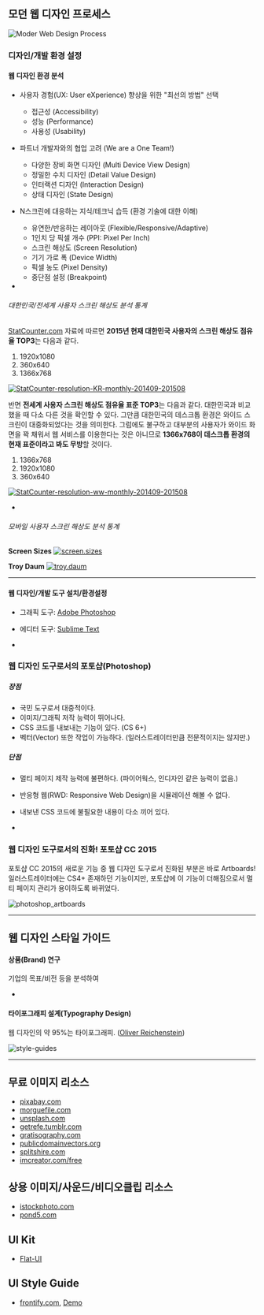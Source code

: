 ## 모던 웹 디자인 프로세스

![Moder Web Design Process](../__assets__/featured_adobe.jpg)

### 디자인/개발 환경 설정

#### 웹 디자인 환경 분석

- 사용자 경험(UX: User eXperience) 향상을 위한 "최선의 방법" 선택
	- 접근성 (Accessibility)
	- 성능 (Performance)
	- 사용성 (Usability)

- 파트너 개발자와의 협업 고려 (We are a One Team!)
	- 다양한 장비 화면 디자인 (Multi Device View Design)
	- 정밀한 수치 디자인 (Detail Value Design)
	- 인터랙션 디자인 (Interaction Design)
	- 상태 디자인 (State Design)

- N스크린에 대응하는 지식/테크닉 습득 (환경 기술에 대한 이해)
	- 유연한/반응하는 레이아웃 (Flexible/Responsive/Adaptive)
	- 1인치 당 픽셀 개수 (PPI: Pixel Per Inch)
	- 스크린 해상도 (Screen Resolution)
	- 기기 가로 폭 (Device Width)
	- 픽셀 농도 (Pixel Density)
	- 중단점 설정 (Breakpoint)

-

###### 대한민국/전세계 사용자 스크린 해상도 분석 통계

[StatCounter.com](http://statcounter.com/) 자료에 따르면 **2015년 현재 대한민국 사용자의 스크린 해상도 점유율 TOP3**는 다음과 같다.

1. 1920x1080
2. 360x640
3. 1366x768

[![StatCounter-resolution-KR-monthly-201409-201508](../__assets__/StatCounter-resolution-KR-monthly-201409-201508.png)](http://gs.statcounter.com/#desktop+mobile+tablet-resolution-KR-monthly-201409-201508)

반면 **전세계 사용자 스크린 해상도 점유율 표준 TOP3**는 다음과 같다. 대한민국과 비교했을 때 다소 다른 것을 확인할 수 있다. 그만큼 대한민국의 데스크톱 환경은 와이드 스크린이 대중화되었다는 것을 의미한다.
그럼에도 불구하고 대부분의 사용자가 와이드 화면을 꽉 채워서 웹 서비스를 이용한다는 것은 아니므로 **1366x768이 데스크톱 환경의 현재 표준이라고 봐도 무방**할 것이다.

1. 1366x768
2. 1920x1080
3. 360x640

[![StatCounter-resolution-ww-monthly-201409-201508](../__assets__/StatCounter-resolution-ww-monthly-201409-201508.png)](http://gs.statcounter.com/#desktop+mobile+tablet-resolution-ww-monthly-201409-201508)

-

###### 모바일 사용자 스크린 해상도 분석 통계

**Screen Sizes**
[![screen.sizes](../__assets__/screen.sizes.png)](http://screensiz.es/phone)

**Troy Daum**
[![troy.daum](../__assets__/troy.daum.png)](http://screensiz.es/phone)

---

#### 웹 디자인/개발 도구 설치/환경설정

- 그래픽 도구: [Adobe Photoshop](http://url.yamoo9.net/pscc2015)
- 에디터 도구: [Sublime Text](http://www.sublimetext.com/3)

-

### 웹 디자인 도구로서의 포토샵(Photoshop)

##### 장점

- 국민 도구로서 대중적이다.
- 이미지/그래픽 저작 능력이 뛰어나다.
- CSS 코드를 내보내는 기능이 있다. (CS 6+)
- 벡터(Vector) 또한 작업이 가능하다. (일러스트레이터만큼 전문적이지는 않지만.)

##### 단점

- 멀티 페이지 제작 능력에 불편하다. (파이어웍스, 인디자인 같은 능력이 없음.)
- 반응형 웹(RWD: Responsive Web Design)을 시뮬레이션 해볼 수 없다.
- 내보낸 CSS 코드에 불필요한 내용이 다소 끼어 있다.

-

### 웹 디자인 도구로서의 진화! 포토샵 CC 2015

포토샵 CC 2015의 새로운 기능 중 웹 디자인 도구로서 진화된 부분은 바로 Artboards!
일러스트레이터에는 CS4+ 존재하던 기능이지만, 포토샵에 이 기능이 더해짐으로서 멀티 페이지 관리가 용이하도록 바뀌었다.

![photoshop_artboards](../__assets__/photoshop_artboards.jpg)


---

## 웹 디자인 스타일 가이드

#### 상품(Brand) 연구

기업의 목표/비전 등을 분석하여

-

#### 타이포그래피 설계(Typography Design)

웹 디자인의 약 95%는 타이포그래피. ([Oliver Reichenstein](https://ia.net/know-how/the-web-is-all-about-typography-period))

![style-guides](assets-github/Style-Guide.png)

---

## 무료 이미지 리소스

- [pixabay.com](https://pixabay.com/)
- [morguefile.com](http://www.morguefile.com/)
- [unsplash.com](https://unsplash.com/)
- [getrefe.tumblr.com](http://getrefe.tumblr.com/)
- [gratisography.com](http://www.gratisography.com/)
- [publicdomainvectors.org](http://publicdomainvectors.org/)
- [splitshire.com](http://www.splitshire.com/)
- [imcreator.com/free](http://www.imcreator.com/free)


## 상용 이미지/사운드/비디오클립 리소스

- [istockphoto.com](http://www.istockphoto.com/)
- [pond5.com](http://www.pond5.com/)


## UI Kit

- [Flat-UI](http://designmodo.github.io/Flat-UI/)

## UI Style Guide

- [frontify.com](https://frontify.com/styleguide), [Demo](https://brand.frontify.com/d/qAiubNBytHKf/ui-patterns#/getting-started/typography)